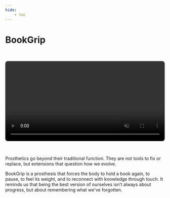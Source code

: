 ```yaml
---
hide:
    - toc
---
```


# BookGrip

<video controls autoplay muted loop width="100%" style="border-radius: 8px; margin: 2rem 0;">
  <source src="../../videos/BookGrip.mp4" type="video/mp4">
  Your browser does not support the video tag.
</video>

Prosthetics go beyond their traditional function. They are not tools to fix or replace, but extensions that question how we evolve.

BookGrip is a prosthesis that forces the body to hold a book again, to pause, to feel its weight, and to reconnect with knowledge through touch.
It reminds us that being the best version of ourselves isn’t always about progress, but about remembering what we've forgotten.